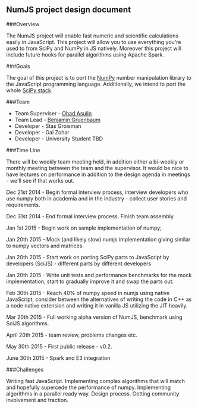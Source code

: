 NumJS project design document
-----------------------------------------


###Overview

The NumJS project will enable fast numeric and scientific calculations easily in JavaScript. This project will allow you to use everything you're used to from SciPy and NumPy in JS natively. Moreover this project will include future hooks for parallel algorithms using Apache Spark.

###Goals

The goal of this project is to port the [NumPy](http://www.numpy.org/) number manipulation library to the JavaScript programming language. Additionally, we intend to port the whole [SciPy stack](http://www.scipy.org/install.html). 

###Team

- Team Superviser - [Ohad Asulin](https://github.com/mrohad)
- Team Lead - [Benjamin Gruenbaum](https://github.com/benjamingr)
- Developer - Stas Groisman
- Developer - Gal Zohar
- Developer - University Student TBD

###Time Line

There will be weekly team meeting held, in addition either a bi-weekly or monthly meeting between the team and the supervisor. It would be nice to have lectures on performance in addition to the design agenda in meetings - we'll see if that works out.  

Dec 21st 2014 - Begin formal interview process, interview developers who use numpy both in academia and in the industry - collect user stories and requirements.

Dec 31st 2014 - End formal interview process. Finish team assembly.

Jan 1st 2015 - Begin work on sample implementation of numpy;

Jan 20th 2015 - Mock (and likely slow) numjs implementation giving similar to numpy vectors and matrices. 

Jan 20th 2015 - Start work on porting SciPy parts to JavaScript by developers (SciJS) - different parts by different developers

Jan 20th 2015 - Write unit tests and performance benchmarks for the mock implementation, start to gradually improve it and swap the parts out.

Feb 30th 2015 - Reach 40% of numpy speed in numjs using native JavaScript, consider between the alternatives of writing the code in C++ as a node native extension and writing it in vanilla JS utilizing the JIT heavily. 

Mar 20th 2015 - Full working alpha version of NumJS, benchmark using SciJS algorithms. 

April 20th 2015 - team review, problems changes etc.

May 30th 2015 - First public release - v0.2.

June 30th 2015 - Spark and E3 integration

###Challenges

Writing fast JavaScript. 
Implementing complex algorithms that will match and hopefully supercede the performance of numpy.
Implementing algorithms in a parallel ready way.
Design process.
Getting community involvement and traction.
